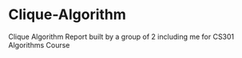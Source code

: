 # Clique-Algorithm
Clique Algorithm Report built by a group of 2 including me for CS301 Algorithms Course
